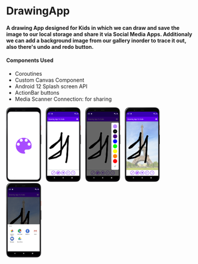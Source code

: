 # DrawingApp

#### A drawing App designed for Kids in which we can draw and save the image to our local storage and share it via Social Media Apps. Additionaly we can add a background image from our gallery inorder to trace it out, also there's undo and redo button.

#### Components Used
* Coroutines
* Custom Canvas Component
* Android 12 Splash screen API 
* ActionBar buttons
* Media Scanner Connection: for sharing

<img src="Screenshot_1.png" height="200px"/> &nbsp; <img src="Screenshot_2.png" height="200px"/> &nbsp; <img src="Screenshot_3.png" height="200px"/>  &nbsp; <img src="Screenshot_4.png" height="200px"/>  &nbsp; <img src="Screenshot_5.png" height="200px"/>
